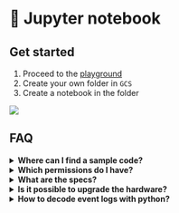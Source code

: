 # 📓 Jupyter notebook

## Get started

1. Proceed to the [playground](http://playground.footprint.network:8123/gateway/default/jupyter/lab/workspaces/auto-u?reset)
2. Create your own folder in `GCS`
3. Create a notebook in the folder

![](https://static.footprint.network/gitbook/image-python2.png)

## FAQ

<details>

<summary><strong>Where can I find a sample code?</strong></summary>

**Basic workflow**

The sample code could be found in `/GCS/101/data-explorer.ipynb`. Here you you will find how to:

* Connect to the database
* Query the data
* Display the results tables

**Save to CSV**

1. Run `/GCS/101/fp-demo-csv.ipynb`.
2. Find `/tmp/fp-demo.csv` in the address bar.
3. Download a `.csv` file.

<img src="https://static.footprint.network/gitbook/image-python4.png" alt="" data-size="original">

Once the `.csv` is successfully save, it can be uploaded to Footprint:

<img src="https://static.footprint.network/gitbook/image-python3.png" alt="" data-size="original">

<img src="https://static.footprint.network/gitbook/image-python1.png" alt="" data-size="original">

</details>

<details>

<summary><strong>Which permissions do I have?</strong></summary>

Only **read-only** permissions are currently available

</details>

<details>

<summary><strong>What are the specs?</strong></summary>

Spark with 2 worker nodes (4 cores 16G)

</details>

<details>

<summary><strong>Is it possible to upgrade the hardware?</strong></summary>

If you want to upgrade the machine let’s say for more cores, memory or disk space, please contact the customer support in [Discord](https://discord.com/channels/864829036294307881/864834156055232572).

</details>

<details>

<summary><strong>How to decode event logs with python?</strong></summary>

Use [this notebook](https://colab.research.google.com/drive/16ZSmFTmb2z4rfjabj0mUa75lEsbyFdFk?usp=sharing) as an example

</details>
